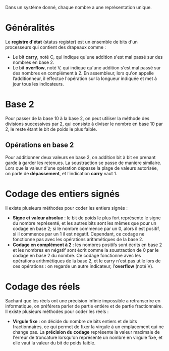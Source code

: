 Dans un système donné, chaque nombre a une représentation unique.
# Généralités
Le **registre d'état** (status register) est un ensemble de bits d'un processeurs qui contient des drapeaux comme :
- Le bit **carry**, noté C, qui indique qu'une addition s'est mal passé sur des nombres en base 2.
- Le bit **overflow**, noté V, qui indique qu'une addition s'est mal passé sur des nombres en complément à 2.
En assembleur, lors qu'on appelle l’additionneur, il effectue l'opération sur la longueur indiquée et met à jour tous les indicateurs.
# Base 2
Pour passer de la base 10 à la base 2, on peut utiliser la méthode des divisions successives par 2, qui consiste à diviser le nombre en base 10 par 2, le reste étant le bit de poids le plus faible.
## Opérations en base 2
Pour additionner deux valeurs en base 2, on addition bit à bit en prenant garde à garder les retenues. La soustraction se passe de manière similaire.
Lors que la valeur d'une opération dépasse la plage de valeurs autorisée, on parle de **dépassement**, et l’indication **carry** vaut 1.
# Codage des entiers signés
Il existe plusieurs méthodes pour coder les entiers signés :
- **Signe et valeur absolue** : le bit de poids le plus fort représente le signe du nombre représenté, et les autres bits sont les mêmes que pour un codage en base 2; si le nombre commence par un 0, alors il est positif, si il commence par un 1 il est négatif. Cependant, ce codage ne fonctionne pas avec les opérations arithmétiques de la base 2.
- **Codage en complément à 2** : les nombres positifs sont écrits en base 2 et les nombres en négatif sont écrit comme la soustraction de 0 par le codage en base 2 du nombre. Ce codage fonctionne avec les opérations arithmétiques de la base 2, et le carry n'est pas utile lors de ces opérations : on regarde un autre indicateur, l'**overflow** (noté V).
# Codage des réels
Sachant que les réels ont une précision infinie impossible a retranscrire en informatique, on préférera parler de partie entière et de partie fractionnaire. Il existe plusieurs méthodes pour coder les réels :
- **Virgule fixe** : on décide du nombre de bits entiers et de bits fractionnaires, ce qui permet de fixer la virgule à un emplacement qui ne change pas. La **précision du codage** représente la valeur maximale de l'erreur de troncature lorsqu'on représente un nombre en virgule fixe, et elle vaut la valeur du bit de poids faible.
